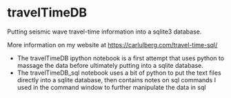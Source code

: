 # travelTimeDB

Putting seismic wave travel-time information into a sqlite3 database.

More information on my website at https://carlulberg.com/travel-time-sql/

- The travelTimeDB ipython notebook is a first attempt that uses  python to massage the data before ultimately putting into a sqlite database.
- The travelTimeDB_sql notebook uses a bit of python to put the text files directly into a sqlite database, then contains notes on sql commands I used in the command window to further manipulate the data in sql
